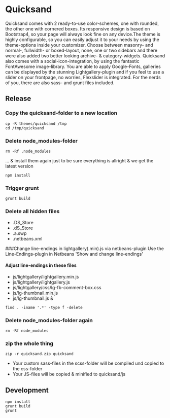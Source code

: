 # Quicksand
Quicksand comes with 2 ready-to-use color-schemes, one with rounded, the other one with cornered boxes. Its responsive design is based on Bootstrap4, so your page will always look fine on any device.The theme is highly configurable, so you can easily adjust it to your needs by using the theme-options inside your customizer.  Choose between masonry- and normal-, fullwidth- or boxed-layout, none, one or two sidebars and there were also added two better looking archive- & category-widgets. Quicksand also comes with a social-icon-integration, by using the fantastic FontAwesome image-library. You are able to apply Google-Fonts, galleries can be displayed by the stunning Lightgallery-plugin and if you feel to use a slider on your frontpage, no worries, Flexslider is integrated.  For the nerds of you, there are also sass- and grunt files included.

## Release
### Copy the quicksand-folder to a new location
```
cp -R themes/quicksand /tmp
cd /tmp/quicksand 
```


	
### Delete node_modules-folder
```
rm -Rf .node_modules
```
... & install them again just to be sure everything is allright & we get the latest version
```
npm install
``` 

### Trigger grunt 

```
grunt build 
```  

### Delete all hidden files
- .DS_Store
- .dS_Store
- .a.swp
- .netbeans.xml	


###Change line-endings in lightgallery(.min).js via netbeans-plugin
Use the Line-Endings-plugin in Netbeans 'Show and change line-endings' 

#### Adjust line-endings in these files
- js/lightgallery/lightgallery.min.js
- js/lightgallery/lightgallery.js
- js/lightgallery/css/lg-fb-comment-box.css
- js/lg-thumbnail.min.js
- js/lg-thumbnail.js & 

```
find . -iname '.*' -type f -delete
```
	
### Delete node_modules-folder again
```
rm -Rf node_modules
```

### zip the whole thing
```
zip -r quicksand.zip quicksand
``` 

- Your custom sass-files in the scss-folder will be compiled und copied to the css-folder
- Your JS-files will be copied & minified to quicksand/js




## Development
```
npm install
grunt build
grunt 
```


